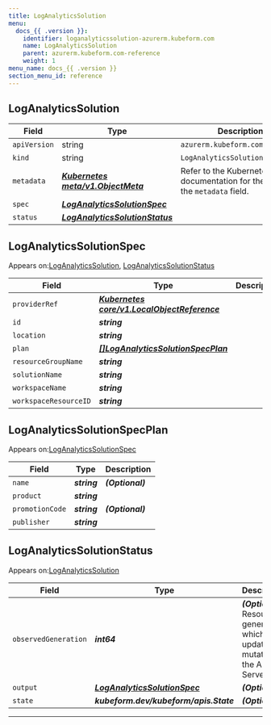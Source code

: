 ```yaml
---
title: LogAnalyticsSolution
menu:
  docs_{{ .version }}:
    identifier: loganalyticssolution-azurerm.kubeform.com
    name: LogAnalyticsSolution
    parent: azurerm.kubeform.com-reference
    weight: 1
menu_name: docs_{{ .version }}
section_menu_id: reference
---
```


## LogAnalyticsSolution
| Field | Type | Description |
| ------ | ----- | ----------- |
| `apiVersion` | string | `azurerm.kubeform.com/v1alpha1` |
|    `kind` | string | `LogAnalyticsSolution` |
| `metadata` | ***[Kubernetes meta/v1.ObjectMeta](https://kubernetes.io/docs/reference/generated/kubernetes-api/v1.13/#objectmeta-v1-meta)***|Refer to the Kubernetes API documentation for the fields of the `metadata` field.|
| `spec` | ***[LogAnalyticsSolutionSpec](#loganalyticssolutionspec)***||
| `status` | ***[LogAnalyticsSolutionStatus](#loganalyticssolutionstatus)***||
## LogAnalyticsSolutionSpec

Appears on:[LogAnalyticsSolution](#loganalyticssolution), [LogAnalyticsSolutionStatus](#loganalyticssolutionstatus)

| Field | Type | Description |
| ------ | ----- | ----------- |
| `providerRef` | ***[Kubernetes core/v1.LocalObjectReference](https://kubernetes.io/docs/reference/generated/kubernetes-api/v1.13/#localobjectreference-v1-core)***||
| `id` | ***string***||
| `location` | ***string***||
| `plan` | ***[[]LogAnalyticsSolutionSpecPlan](#loganalyticssolutionspecplan)***||
| `resourceGroupName` | ***string***||
| `solutionName` | ***string***||
| `workspaceName` | ***string***||
| `workspaceResourceID` | ***string***||
## LogAnalyticsSolutionSpecPlan

Appears on:[LogAnalyticsSolutionSpec](#loganalyticssolutionspec)

| Field | Type | Description |
| ------ | ----- | ----------- |
| `name` | ***string***| ***(Optional)*** |
| `product` | ***string***||
| `promotionCode` | ***string***| ***(Optional)*** |
| `publisher` | ***string***||
## LogAnalyticsSolutionStatus

Appears on:[LogAnalyticsSolution](#loganalyticssolution)

| Field | Type | Description |
| ------ | ----- | ----------- |
| `observedGeneration` | ***int64***| ***(Optional)*** Resource generation, which is updated on mutation by the API Server.|
| `output` | ***[LogAnalyticsSolutionSpec](#loganalyticssolutionspec)***| ***(Optional)*** |
| `state` | ***kubeform.dev/kubeform/apis.State***| ***(Optional)*** |
---
